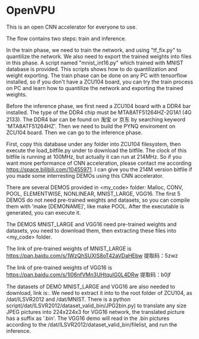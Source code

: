 # OpenVPU
This is an open CNN accelerator for everyone to use.

The flow contains two steps: train and inference.

In the train phase, we need to train the network, and using "tf_fix.py" to quantilize the network.
We also need to export the trained weights into files in this phase.
A script named "mnist_int16.py" which trained with MNIST database is provided. This scripts shows how to do quantilization and weight exporting. The train phase can be done on any PC with tensorflow installed, so if you don't have a ZCU104 board, you can try the train process on PC and learn how to quantilize the network and exporting the trained weights.

Before the inference phase, we first need a ZCU104 board with a DDR4 bar installed. The type of the DDR4 chip must be MTA8ATF51264HZ-2G1A1 (4G 2133). The DDR4 bar can be found on 淘宝 or 京东 by searching keyword 'MTA8ATF51264HZ'. Then we need to build the PYNQ enviroment on ZCU104 board. Then we can go to the inference phase.

First, copy this database under any folder into ZCU104 filesystem, then execute the load_bitfile.py under <inference> to download the bitfile. The clock of this bitfile is running at 100MHz, but actually it can run at 214MHz. So if you want more performance of CNN acceleration, please contact me according https://space.bilibili.com/10455971. I can give you the 214M version bitfile if you made some interresting DEMOs using this CNN accelerator.
  
There are several DEMOS provided in <my_code> folder: Malloc, CONV, POOL, ELEMENTWISE, NONLINEAR, MNIST_LARGE, VGG16.
The first 5 DEMOS do not need pre-trained weights and datasets, so you can compile them with 'make [DEMONAME]', like make POOL. After the executable is generated, you can execute it.

The DEMOS MNIST_LARGE and VGG16 need pre-trained weights and datasets, you need to download them, then extracting these files into <my_code> folder.

The link of pre-trained weights of MNIST_LARGE is https://pan.baidu.com/s/1WzQhSUXlS8oT42aVDaHEbw 提取码：5zwz 

The link of pre-trained weights of VGG16 is https://pan.baidu.com/s/1l06nfVMn3UHtquIG0L4DRw 提取码：b0jf 

The datasets of DEMO MNIST_LARGE and VGG16 are also needed to download, link is:. We need to extract it into to the root folder of ZCU104, as /dat/ILSVR2012 and /dat/MNIST. There is a python script(/dat/ILSVR2012/dataset_valid_bin/JPG2bin.py) to translate any size JPEG pictures into 224x224x3 for VGG16 network, the translated picture has a suffix as '.bin'. The VGG16 demo will read in the .bin pictures according to the /dat/ILSVR2012/dataset_valid_bin/filelist, and run the inference.
